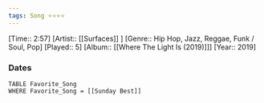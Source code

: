 ```yaml
---
tags: Song ⭐⭐⭐⭐ 
---
```

[Time:: 2:57]
[Artist:: [[Surfaces]] ]
[Genre:: Hip Hop, Jazz, Reggae, Funk / Soul, Pop]
[Played:: 5]
[Album:: [[Where The Light Is (2019)]]]
[Year:: 2019]
### Dates
````dataview
TABLE Favorite_Song
WHERE Favorite_Song = [[Sunday Best]]
````